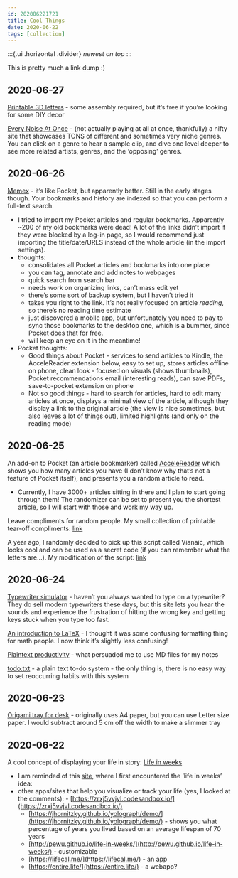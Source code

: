 ```yaml
---
id: 202006221721
title: Cool Things
date: 2020-06-22
tags: [collection]
---
```

:::{.ui .horizontal .divider}
*newest on top*
:::

This is pretty much a link dump :)

## 2020-06-27
[Printable 3D letters](https://mrprintables.com/3d-alphabet-templates.html) - some assembly required, but it’s free if you’re looking for some DIY decor

[Every Noise At Once](http://everynoise.com/) - (not actually playing at all at once, thankfully) a nifty site that showcases TONS of different and sometimes very niche genres. You can click on a genre to hear a sample clip, and dive one level deeper to see more related artists, genres, and the ‘opposing’ genres.


## 2020-06-26
[Memex](https://getmemex.com/#) - it’s like Pocket, but apparently better. Still in the early stages though. Your bookmarks and history are indexed so that you can perform a full-text search.
- I tried to import my Pocket articles and regular bookmarks. Apparently ~200 of my old bookmarks were dead! A lot of the links didn’t import if they were blocked by a log-in page, so I would recommend just importing the title/date/URLS instead of the whole article (in the import settings).
- thoughts: 
    - consolidates all Pocket articles and bookmarks into one place
    - you can tag, annotate and add notes to webpages
    - quick search from search bar
    - needs work on organizing links, can’t mass edit yet
    - there’s some sort of backup system, but I haven’t tried it
    - takes you right to the link. It’s not really focused on article *reading*, so there’s no reading time estimate
    - just discovered a mobile app, but unfortunately you need to pay to sync those bookmarks to the desktop one, which is a bummer, since Pocket does that for free.
    - will keep an eye on it in the meantime!
- Pocket thoughts:
    - Good things about Pocket - services to send articles to Kindle, the AcceleReader extension below, easy to set up, stores articles offline on phone, clean look - focused on visuals (shows thumbnails), Pocket recommendations email (interesting reads), can save PDFs, save-to-pocket extension on phone
    - Not so good things - hard to search for articles, hard to edit many articles at once, displays a minimal view of the article, although they display a link to the original article (the view is nice sometimes, but also leaves a lot of things out), limited highlights (and only on the reading mode)

## 2020-06-25
An add-on to Pocket (an article bookmarker) called [AcceleReader](https://chrome.google.com/webstore/detail/accelereader-power-up-you/ndaldjfflhocdageglcnflfanmdhgfbi) which shows you how many articles you have (I don’t know why that’s not a feature of Pocket itself), and presents you a random article to read. 
- Currently, I have 3000+ articles sitting in there and I plan to start going through them! The randomizer can be set to present you the shortest article, so I will start with those and work my way up.

Leave compliments for random people. My small collection of printable tear-off compliments: [link](https://www.reddit.com/r/NewEveryDay/comments/bdible/leave_compliments_for_random_people/)

A year ago, I randomly decided to pick up this script called Vianaic, which looks cool and can be used as a secret code (if you can remember what the letters are…). My modification of the script: [link](https://www.reddit.com/r/vianaic/comments/at9ia4/my_new_modified_script/)

## 2020-06-24
[Typewriter simulator](https://uniqcode.com/typewriter/) - haven’t you always wanted to type on a typewriter? They do sell modern typewriters these days, but this site lets you hear the sounds and experience the frustration of hitting the wrong key and getting keys stuck when you type too fast.

[An introduction to LaTeX](https://trms.me/a-gentle-introduction-to-latex/) - I thought it was some confusing formatting thing for math people. I now think it’s slightly less confusing!

[Plaintext productivity](http://plaintext-productivity.net/) - what persuaded me to use MD files for my notes

[todo.txt](https://github.com/todotxt/todo.txt) - a plain text to-do system - the only thing is, there is no easy way to set reoccurring habits with this system

## 2020-06-23
[Origami tray for desk](https://www.paperkawaii.com/origami-long-tray-tutorial/) - originally uses A4 paper, but you can use Letter size paper. I would subtract around 5 cm off the width to make a slimmer tray

## 2020-06-22
A cool concept of displaying your life in story: [Life in weeks](https://notes.busterbenson.com/life-in-weeks)
   - I am reminded of this [site](https://waitbutwhy.com/2014/05/life-weeks.html), where I first encountered the ‘life in weeks’ idea: 
   - other apps/sites that help you visualize or track your life (yes, I looked at the comments):
    - [https://zrxj5vvjvl.codesandbox.io/](https://zrxj5vvjvl.codesandbox.io/)
     - [https://jhornitzky.github.io/yolograph/demo/](https://jhornitzky.github.io/yolograph/demo/) - shows you what percentage of years you lived based on an average lifespan of 70 years
     - [http://pewu.github.io/life-in-weeks/](http://pewu.github.io/life-in-weeks/) - customizable
     - [https://lifecal.me/](https://lifecal.me/) - an app
     - [https://entire.life/](https://entire.life/) - a webapp?

